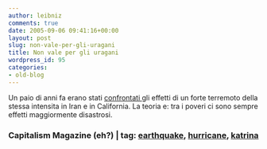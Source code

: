 ```yaml
---
author: leibniz
comments: true
date: 2005-09-06 09:41:16+00:00
layout: post
slug: non-vale-per-gli-uragani
title: Non vale per gli uragani
wordpress_id: 95
categories:
- old-blog
---
```


Un paio di anni fa erano stati [confrontati ](http://www.capmag.com/article.asp?ID=3437)gli
effetti di un forte terremoto della stessa intensita in Iran e in
California. La teoria e: tra i poveri ci sono sempre effetti
maggiormente disastrosi.  



### Capitalism Magazine (eh?) | tag: [earthquake](http://www.technorati.com/tags/earthquake), [hurricane](http://www.technorati.com/tags/hurricane), [katrina](http://www.technorati.com/tags/katrina)

